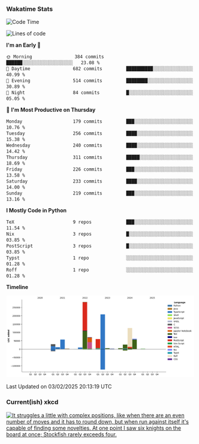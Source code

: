 ### Wakatime Stats
<!--START_SECTION:waka-->
![Code Time](http://img.shields.io/badge/Code%20Time-3%2C005%20hrs%206%20mins-blue)

![Lines of code](https://img.shields.io/badge/From%20Hello%20World%20I%27ve%20Written-962.5%20thousand%20lines%20of%20code-blue)

**I'm an Early 🐤** 

```text
🌞 Morning                384 commits         ██████░░░░░░░░░░░░░░░░░░░   23.08 % 
🌆 Daytime                682 commits         ██████████░░░░░░░░░░░░░░░   40.99 % 
🌃 Evening                514 commits         ████████░░░░░░░░░░░░░░░░░   30.89 % 
🌙 Night                  84 commits          █░░░░░░░░░░░░░░░░░░░░░░░░   05.05 % 
```
📅 **I'm Most Productive on Thursday** 

```text
Monday                   179 commits         ███░░░░░░░░░░░░░░░░░░░░░░   10.76 % 
Tuesday                  256 commits         ████░░░░░░░░░░░░░░░░░░░░░   15.38 % 
Wednesday                240 commits         ████░░░░░░░░░░░░░░░░░░░░░   14.42 % 
Thursday                 311 commits         █████░░░░░░░░░░░░░░░░░░░░   18.69 % 
Friday                   226 commits         ███░░░░░░░░░░░░░░░░░░░░░░   13.58 % 
Saturday                 233 commits         ████░░░░░░░░░░░░░░░░░░░░░   14.00 % 
Sunday                   219 commits         ███░░░░░░░░░░░░░░░░░░░░░░   13.16 % 
```


**I Mostly Code in Python** 

```text
TeX                      9 repos             ███░░░░░░░░░░░░░░░░░░░░░░   11.54 % 
Nix                      3 repos             █░░░░░░░░░░░░░░░░░░░░░░░░   03.85 % 
PostScript               3 repos             █░░░░░░░░░░░░░░░░░░░░░░░░   03.85 % 
Typst                    1 repo              ░░░░░░░░░░░░░░░░░░░░░░░░░   01.28 % 
Roff                     1 repo              ░░░░░░░░░░░░░░░░░░░░░░░░░   01.28 % 
```



**Timeline**

![Lines of Code chart](https://raw.githubusercontent.com/joshuajeschek/joshuajeschek/main/assets/bar_graph.png)


 Last Updated on 03/02/2025 20:13:19 UTC
<!--END_SECTION:waka-->

### Current(ish) xkcd
<a id="xkcd-a" title="It struggles a little with complex positions, like when there are an even number of moves and it has to round down, but when run against itself it's capable of finding some novelties. At one point I saw six knights on the board at once; Stockfish rarely exceeds four." href="https://www.xkcd.com" target="_blank">
        <img align="center" id="xkcd-img" src="https://imgs.xkcd.com/comics/alphamove.png" alt="It struggles a little with complex positions, like when there are an even number of moves and it has to round down, but when run against itself it's capable of finding some novelties. At one point I saw six knights on the board at once; Stockfish rarely exceeds four." height=300 />
</a>
